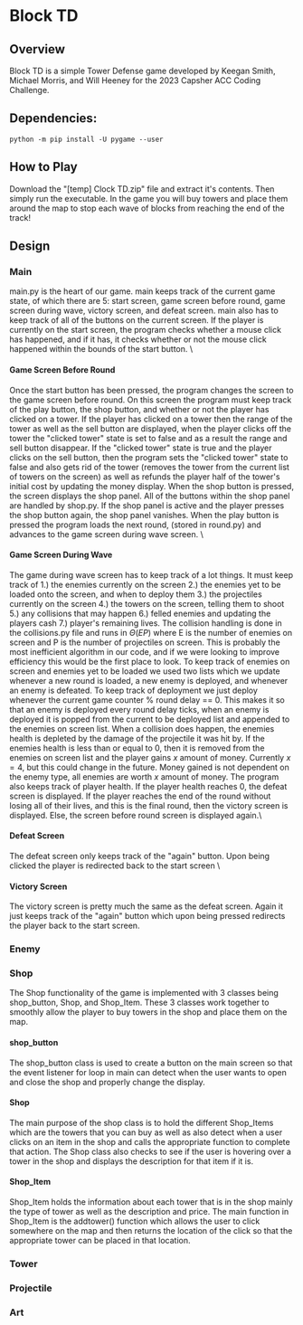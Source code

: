 # Block TD

## Overview
Block TD is a simple Tower Defense game developed by Keegan Smith, Michael Morris, and Will Heeney for the 2023 Capsher ACC Coding Challenge.


## Dependencies:  
``` 
python -m pip install -U pygame --user 
```
## How to Play
Download the "[temp] Clock TD.zip" file and extract it's contents. Then simply run the executable. 
In the game you will buy towers and place them around the map to stop each wave of blocks from reaching the end of the track!
## Design
### Main
main.py is the heart of our game. main keeps track of the current game state, of which there are 5: start screen, game screen before round, game screen during wave, victory screen, and defeat screen. main also has to keep track of all of the buttons on the current screen. If the player is currently on the start screen, the program checks whether a mouse click has happened, and if it has, it checks whether or not the mouse click happened within the bounds of the start button. \
#### Game Screen Before Round
Once the start button has been pressed, the program changes the screen to the game screen before round. On this screen the program must keep track of the play button, the shop button, and whether or not the player has clicked on a tower. If the player has clicked on a tower then the range of the tower as well as the sell button are displayed, when the player clicks off the tower the "clicked tower" state is set to false and as a result the range and sell button disappear. If the "clicked tower" state is true and the player clicks on the sell button, then the program sets the "clicked tower" state to false and also gets rid of the tower (removes the tower from the current list of towers on the screen) as well as refunds the player half of the tower's initial cost by updating the money display. When the shop button is pressed, the screen displays the shop panel. All of the buttons within the shop panel are handled by shop.py. If the shop panel is active and the player presses the shop button again, the shop panel vanishes. When the play button is pressed the program loads the next round, (stored in round.py) and advances to the game screen during wave screen. \
#### Game Screen During Wave
The game during wave screen has to keep track of a lot things. It must keep track of 1.) the enemies currently on the screen 2.) the enemies yet to be loaded onto the screen, and when to deploy them 3.) the projectiles currently on the screen 4.) the towers on the screen, telling them to shoot 5.) any collisions that may happen 6.) felled enemies and updating the players cash 7.) player's remaining lives. The collision handling is done in the collisions.py file and runs in $\Theta(EP)$ where E is the number of enemies on screen and P is the number of projectiles on screen. This is probably the most inefficient algorithm in our code, and if we were looking to improve efficiency this would be the first place to look. To keep track of enemies on screen and enemies yet to be loaded we used two lists which we update whenever a new round is loaded, a new enemy is deployed, and whenever an enemy is defeated. To keep track of deployment we just deploy whenever the current game counter % round delay == 0. This makes it so that an enemy is deployed every round delay ticks, when an enemy is deployed it is popped from the current to be deployed list and appended to the enemies on screen list. When a collision does happen, the enemies health is depleted by the damage of the projectile it was hit by. If the enemies health is less than or equal to 0, then it is removed from the enemies on screen list and the player gains $x$ amount of money. Currently $x = 4$, but this could change in the future. Money gained is not dependent on the enemy type, all enemies are worth $x$ amount of money. The program also keeps track of player health. If the player health reaches 0, the defeat screen is displayed. If the player reaches the end of the round without losing all of their lives, and this is the final round, then the victory screen is displayed. Else, the screen before round screen is displayed again.\
#### Defeat Screen
The defeat screen only keeps track of the "again" button. Upon being clicked the player is redirected back to the start screen \
#### Victory Screen
The victory screen is pretty much the same as the defeat screen. Again it just keeps track of the "again" button which upon being pressed redirects the player back to the start screen.


### Enemy

### Shop
The Shop functionality of the game is implemented with 3 classes being shop_button, Shop, and Shop_Item. These 3 classes work together to smoothly allow the player to buy towers in the shop and place them on the map.
#### shop_button
The shop_button class is used to create a button on the main screen so that the event listener for loop in main can detect when the user wants to open and close the shop and properly change the display.
#### Shop
The main purpose of the shop class is to hold the different Shop_Items which are the towers that you can buy as well as also detect when a user clicks on an item in the shop and calls the appropriate function to complete that action. The Shop class also checks to see if the user is hovering over a tower in the shop and displays the description for that item if it is.
#### Shop_Item
Shop_Item holds the information about each tower that is in the shop mainly the type of tower as well as the description and price. The main function in Shop_Item is the addtower() function which allows the user to click somewhere on the map and then returns the location of the click so that the appropriate tower can be placed in that location.

### Tower

### Projectile

### Art

